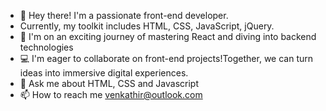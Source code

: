 - 👋 Hey there! I'm a passionate front-end developer.
- Currently, my toolkit includes HTML, CSS, JavaScript, jQuery.
- 🌱 I'm on an exciting journey of mastering React and diving into backend technologies
- 💻 I'm eager to collaborate on front-end projects!Together, we can turn ideas into immersive digital experiences.
- 💬 Ask me about HTML, CSS and Javascript
- 📫 How to reach me venkathir@outlook.com
  

<!---
venkathir/venkathir is a ✨ special ✨ repository because its `README.md` (this file) appears on your GitHub profile.
You can click the Preview link to take a look at your changes.
--->
